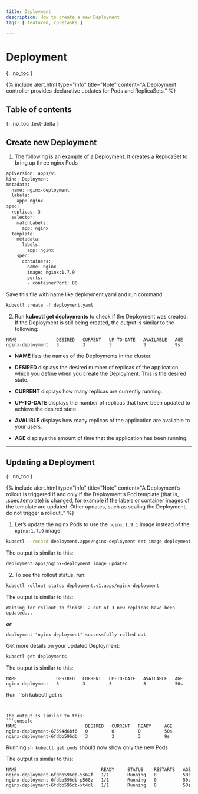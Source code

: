 ```yaml
---
title: Deployment
description: How to create a new Deployment
tags: [ featured, coretasks ]

---
```

# Deployment
{: .no_toc }

{% include alert.html type="info" title="Note" content="A Deployment controller provides declarative updates for Pods and ReplicaSets." %}

## Table of contents
{: .no_toc .text-delta }

## Create new Deployment

1) The following is an example of a Deployment. It creates a ReplicaSet to bring up three nginx Pods
```sh
apiVersion: apps/v1
kind: Deployment
metadata:
  name: nginx-deployment
  labels:
    app: nginx
spec:
  replicas: 3
  selector:
    matchLabels:
      app: nginx
  template:
    metadata:
      labels:
        app: nginx
    spec:
      containers:
      - name: nginx
        image: nginx:1.7.9
        ports:
        - containerPort: 80
```
Save this file with name like deployment.yaml and run command
```sh 
kubectl create -f deployment.yaml
```
2) Run **kubectl get deployments** to check if the Deployment was created. If the Deployment is still being created, the output is similar to the following:
```console
NAME               DESIRED   CURRENT   UP-TO-DATE   AVAILABLE   AGE
nginx-deployment   3         3         3            3           9s
```

* **NAME** lists the names of the Deployments in the cluster.

* **DESIRED** displays the desired number of replicas of the application, which you define when you create the Deployment. This is the desired state.

* **CURRENT** displays how many replicas are currently running.

* **UP-TO-DATE** displays the number of replicas that have been updated to achieve the desired state.

* **AVALIBLE** displays how many replicas of the application are available to your users.

* **AGE** displays the amount of time that the application has been running.

---
## Updating a Deployment
{: .no_toc }

{% include alert.html type="info" title="Note" content="A Deployment’s rollout is triggered if and only if the Deployment’s Pod template (that is, .spec.template) is changed, for example if the labels or container images of the template are updated. Other updates, such as scaling the Deployment, do not trigger a rollout.." %}


1) Let’s update the nginx Pods to use the ```nginx:1.9.1``` image instead of the ```nginx:1.7.9``` image.
```sh 
kubectl --record deployment.apps/nginx-deployment set image deployment.v1.apps/nginx-deployment nginx=nginx:1.9.1
```
The output is similar to this:
```sh
deployment.apps/nginx-deployment image updated
```

2) To see the rollout status, run:
```sh
kubectl rollout status deployment.v1.apps/nginx-deployment
```

The output is similar to this:
  ```console
Waiting for rollout to finish: 2 out of 3 new replicas have been updated...
```
***or***
```console
deployment "nginx-deployment" successfully rolled out
```

Get more details on your updated Deployment:
```sh
kubectl get deployments
```

The output is similar to this:
```console
NAME               DESIRED   CURRENT   UP-TO-DATE   AVAILABLE   AGE
nginx-deployment   3         3         3            3           50s
```

Run ```sh
kubectl get rs
```to see that the Deployment updated the Pods by creating a new ReplicaSet and scaling it up to 3 replicas, as well as scaling down the old ReplicaSet to 0 replicas.


The output is similar to this:
```console
NAME                          DESIRED   CURRENT   READY     AGE
nginx-deployment-67594d6bf6   0         0         0         50s
nginx-deployment-6fdbb596db   3         3         3         9s
```

Running ```sh
kubectl get pods```
should now show only the new Pods

The output is similar to this:
```console
NAME                                READY     STATUS    RESTARTS   AGE
nginx-deployment-6fdbb596db-5s62f   1/1       Running   0          50s
nginx-deployment-6fdbb596db-p568z   1/1       Running   0          50s
nginx-deployment-6fdbb596db-xt4dl   1/1       Running   0          50s
```
